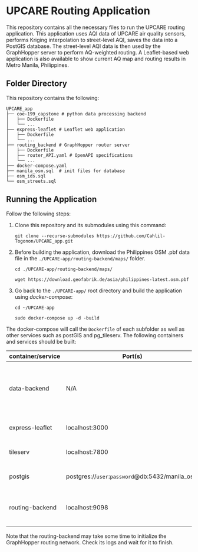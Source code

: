 # UPCARE Routing Application

This repository contains all the necessary files to run the UPCARE routing application. This application uses AQI data of UPCARE air quality sensors, performs Kriging interpolation to street-level AQI, saves the data into a PostGIS database. The street-level AQI data is then used by the GraphHopper server to perform AQ-weighted routing. A Leaflet-based web application is also available to show current AQ map and routing results in Metro Manila, Philippines.

## Folder Directory

This repository contains the following:

```
UPCARE_app
├── coe-199_capstone # python data processing backend
│   ├── Dockerfile
│   └── ...
├── express-leaflet # Leaflet web application
│   ├── Dockerfile
│   └── ...
├── routing_backend # GraphHopper router server
│   ├── Dockerfile
│   ├── router_API.yaml # OpenAPI specifications 
│   └── ...
├── docker-compose.yaml
├── manila_osm.sql  # init files for database
├── osm_ids.sql
└── osm_streets.sql
```

## Running the Application

Follow the following steps:

1. Clone this repository and its submodules using this command:

    ```
    git clone --recurse-submodules https://github.com/Cahlil-Togonon/UPCARE_app.git
    ```

2. Before building the application, download the Philippines OSM .pbf data file in the `./UPCARE-app/routing-backend/maps/` folder.

    ```
    cd ./UPCARE-app/routing-backend/maps/
    ```
    ```
    wget https://download.geofabrik.de/asia/philippines-latest.osm.pbf
    ```

3. Go back to the `./UPCARE-app/` root directory and build the application using *docker-compose*:

    ```
    cd ~/UPCARE-app
    ```
    ```
    sudo docker-compose up -d -build
    ```

The docker-compose will call the `Dockerfile` of each subfolder as well as other services such as postGIS and pg_tileserv. The following containers and services should be built:

| container/service   | Port(s)                               | Purpose                                                                                       |
|---------------------|---------------------------------------|-----------------------------------------------------------------------------------------------|
| data-backend        | N/A                                   | Python data processing backend to get UPCARE API sensor data, perform Kriging interpolation to street-level AQI, and save it into the PostGIS database. |
| express-leaflet     | localhost:3000                        | Leaflet application to show air quality map and routing results.                              |
| tileserv            | localhost:7800                        | Tile server for PostGIS database to serve street-level AQI data.                              |
| postgis             | postgres://`user`:`password`@db:5432/manila_osm | PostGIS database server to store street-level interpolated AQI data.                          |
| routing-backend     | localhost:9098                        | GraphHopper router server. See `/routing-backend/router_API.yaml` for OpenAPI specifications.  |

Note that the routing-backend may take some time to initialize the GraphHopper routing network. Check its logs and wait for it to finish.